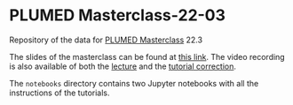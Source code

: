 # PLUMED Masterclass-22-03
Repository of the data for [PLUMED Masterclass](https://www.plumed.org/masterclass) 22.3

The slides of the masterclass can be found at [this link](https://docs.google.com/presentation/d/1G94Kjq3kn3sNxFi2fZoISG3OMNq_erGIgleyr8y2YEA).
The video recording is also available of both the [lecture](https://youtu.be/1XYGfA4kJ1c) and the [tutorial correction](https://youtu.be/Rn5JgItgKX4).

The `notebooks` directory contains two Jupyter notebooks with all the instructions of the tutorials.
